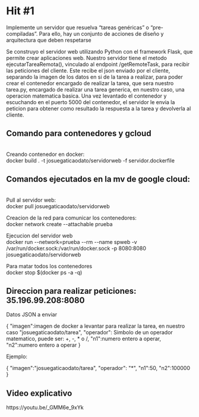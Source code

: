 # Hit #1
Implemente un servidor que resuelva “tareas genéricas” o “pre-compiladas”. Para ello, hay un conjunto de acciones de diseño y arquitectura que deben respetarse

Se construyo el servidor web utilizando Python con el framework Flask, que permite crear aplicaciones web.
Nuestro servidor tiene el metodo ejecutarTareaRemota(), vinculado al endpoint /getRemoteTask, para recibir las peticiones del cliente.
Este recibe el json enviado por el cliente, separando la imagen de los datos en si de la tarea a realizar, para poder crear el contenedor encargado de realizar la tarea, que sera nuestro tarea.py, encargado de realizar una tarea generica, en nuestro caso, una operacion matematica basica.
Una vez levantado el contenedor y escuchando en el puerto 5000 del contenedor, el servidor le envia la peticion para obtener como resultado la respuesta a la tarea y devolverla al cliente.

<h2>Comando para contenedores y gcloud</h2> <br>
Creando contenedor en docker: <br> 
docker build . -t josuegaticaodato/servidorweb -f servidor.dockerfile

<h2>Comandos ejecutados en la mv de google cloud:</h2><br>
Pull al servidor web: <br>
docker pull josuegaticaodato/servidorweb
<br>

Creacion de la red para comunicar los contenedores: <br>
docker network create --attachable prueba

Ejecucion del servidor web <br>
docker run --network=prueba --rm --name spweb -v /var/run/docker.sock:/var/run/docker.sock -p 8080:8080 josuegaticaodato/servidorweb

Para matar todos los contenedores<br>
docker stop $(docker ps -a -q)

<h2> Direccion para realizar peticiones: 35.196.99.208:8080</h2>

Datos JSON a enviar 

{
    "imagen":imagen de docker a levantar para realizar la tarea, en nuestro caso "josuegaticaodato/tarea",
    "operador": Simbolo de un operador matematico, puede ser: +, -, * o /,
    "n1":numero entero a operar,
    "n2":numero entero a operar
}

Ejemplo:

{
    "imagen":"josuegaticaodato/tarea",
    "operador": "*",
    "n1":50,
    "n2":100000
}


<h2> Video explicativo </h2>
https://youtu.be/_GMM6e_9xYk
